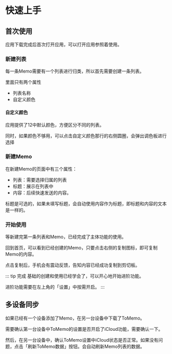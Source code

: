 # 快速上手

## 首次使用
应用下载完成后首次打开应用，可以打开应用参照着使用。
<!-- ::: details 展示如下
![首次加载主页](/images/getting-started/first-load-homepage.png)
::: -->

### 新建列表
每一条Memo需要有一个列表进行归类，所以首先需要创建一条列表。

里面只有两个属性
- 列表名称
- 自定义颜色

#### 自定义颜色
应用提供了12中默认颜色，方便区分不同的列表。

同时，如果颜色不够用，可以点击自定义颜色那行的右侧圆圈，会弹出调色板进行选择

### 新建Memo

在新建Memo的页面中有三个属性：
- 列表：需要选择归属的列表
- 标题：展示在列表中
- 内容：后续快速发送的内容。

标题是可选的，如果未填写标题，会自动使用内容作为标题，即标题和内容的文本是一样的。

### 开始使用
等新建完第一条列表和Memo，已经完成了主体功能的使用。

回到首页，可以看到已经创建的Memo，只要点击右侧的复制图标，即可复制Memo的内容。

<!-- ::: details 展示如下
![homepage-memo-rows](/images/getting-started/homepage-memo-rows.jpg)
::: -->

点击复制后，手机会有震动反馈，告知内容已经成功复制到剪切板。

::: tip 完成
基础的创建和使用已经学会了，可以开心地开始进阶功能。

进阶功能需要在左上角的「设置」中按需开启。
:::


## 多设备同步
如果已经有一个设备添加了Memo，在另一台设备中下载了ToMemo。

需要确认第一台设备中ToMemo的设置是否开启了iCloud功能，需要确认一下。

然后，在另一台设备中，确认ToMemo设置中iCloud状态是否正常。如果没有问题，点击「刷新ToMemo数据」按钮。会自动刷新Memo列表的数据。

